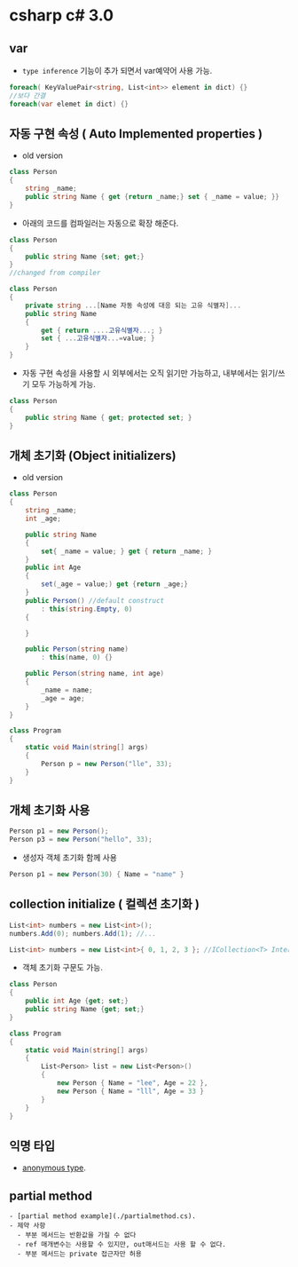 # csharp c# 3.0

## var 

- `type inference` 기능이 추가 되면서 var예약어 사용 가능. 

```csharp
foreach( KeyValuePair<string, List<int>> element in dict) {}
//보다 간결 
foreach(var elemet in dict) {}
```

## 자동 구현 속성 ( Auto Implemented properties )

- old version

```csharp
class Person
{
    string _name;
    public string Name { get {return _name;} set { _name = value; }}
}
```

- 아래의 코드를 컴파일러는 자동으로 확장 해준다. 

```csharp
class Person
{
    public string Name {set; get;}
}
//changed from compiler 

class Person
{
    private string ...[Name 자동 속성에 대응 되는 고유 식별자]...
    public string Name
    {
        get { return ....고유식별자...; }
        set { ...고유식별자...=value; }
    }
}
```

- 자동 구현 속성을 사용할 시 외부에서는 오직 읽기만 가능하고, 내부에서는 읽기/쓰기 모두 가능하게 가능.

```csharp
class Person
{
    public string Name { get; protected set; }
}
```

## 개체 초기화 (Object initializers)

- old version 

```csharp
class Person
{
    string _name;
    int _age;

    public string Name
    {
        set{ _name = value; } get { return _name; }
    }
    public int Age
    {
        set(_age = value;) get {return _age;}
    }
    public Person() //default construct
        : this(string.Empty, 0)
    {

    }

    public Person(string name)
        : this(name, 0) {} 

    public Person(string name, int age)
    {
        _name = name;
        _age = age;
    }
}

class Program
{
    static void Main(string[] args)
    {
        Person p = new Person("lle", 33);
    }
}
```

## 개체 초기화 사용

```csharp
Person p1 = new Person();
Person p3 = new Person("hello", 33);
```

- 생성자 객체 초기화 함께 사용

```csharp
Person p1 = new Person(30) { Name = "name" }
```

## collection initialize ( 컬렉션 초기화 )

```csharp
List<int> numbers = new List<int>();
numbers.Add(0); numbers.Add(1); //...
```

```csharp
List<int> numbers = new List<int>{ 0, 1, 2, 3 }; //ICollection<T> Interface 
```

- 객체 초기화 구문도 가능. 

```csharp
class Person
{
    public int Age {get; set;}
    public string Name {get; set;}
}

class Program
{
    static void Main(string[] args)
    {
        List<Person> list = new List<Person>()
        {
            new Person { Name = "lee", Age = 22 },
            new Person { Name = "lll", Age = 33 }
        }   
    }
}
```

## 익명 타입
  - [anonymous type](./anony.cs). 

## partial method 
    - [partial method example](./partialmethod.cs). 
    - 제약 사항
      - 부분 메서드는 반환값을 가질 수 없다
      - ref 매개변수는 사용할 수 있지만, out매서드는 사용 할 수 없다.
      - 부분 메서드는 private 접근자만 허용


